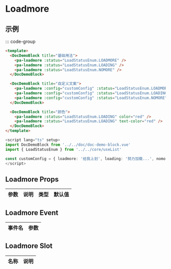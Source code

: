 # Loadmore

## 示例

<!--codes start-->

::: code-group

```html [template]
<template>
  <DocDemoBlock title="基础用法">
    <pa-loadmore :status="LoadStatusEnum.LOADMORE" />
    <pa-loadmore :status="LoadStatusEnum.LOADING" />
    <pa-loadmore :status="LoadStatusEnum.NOMORE" />
  </DocDemoBlock>

  <DocDemoBlock title="自定义文案">
    <pa-loadmore :config="customConfig" :status="LoadStatusEnum.LOADMORE" />
    <pa-loadmore :config="customConfig" :status="LoadStatusEnum.LOADING" />
    <pa-loadmore :config="customConfig" :status="LoadStatusEnum.NOMORE" />
  </DocDemoBlock>

  <DocDemoBlock title="颜色">
    <pa-loadmore :status="LoadStatusEnum.LOADING" color="red" />
    <pa-loadmore :status="LoadStatusEnum.LOADING" text-color="red" />
  </DocDemoBlock>
</template>
```
```ts [script]
<script lang="ts" setup>
import DocDemoBlock from '../../doc/doc-demo-block.vue'
import { LoadStatusEnum } from '../../core/useList'

const customConfig = { loadmore: '给我上划', loading: '努力加载...', nomore: '真的没有了' }
</script>
```

<!--codes end-->

## Loadmore Props

<!--props start-->

| 参数 | 说明 | 类型 | 默认值 |
| --- | ----- | --- | --- |


<!--props end-->

## Loadmore Event

<!--event start-->

| 事件名 | 参数 |
| --- | --- |


<!--event end-->

## Loadmore Slot

<!--slot start-->

| 名称 | 说明 |
| --- | --- |


<!--slot end-->

